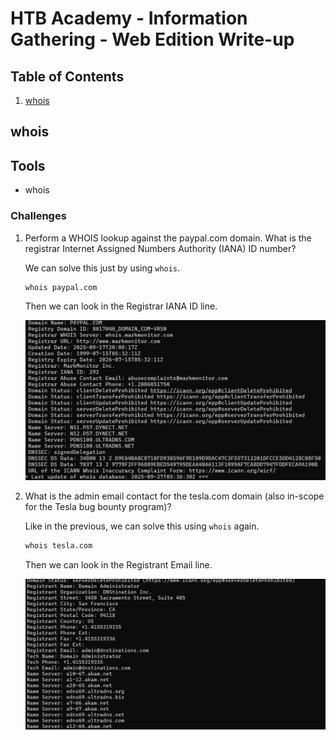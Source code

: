 # HTB Academy - Information Gathering - Web Edition Write-up

## Table of Contents
1. [whois](#whois)

## whois
## Tools
- whois

### Challenges
1. Perform a WHOIS lookup against the paypal.com domain. What is the registrar Internet Assigned Numbers Authority (IANA) ID number?

    We can solve this just by using `whois`.
    ```bash
    whois paypal.com
    ```
    Then we can look in the Registrar IANA ID line.

    ![alt text](assets/whois1.png)

2. What is the admin email contact for the tesla.com domain (also in-scope for the Tesla bug bounty program)?

    Like in the previous, we can solve this using `whois` again.

    ```bash
    whois tesla.com
    ```
    Then we can look in the Registrant Email line.

    ![alt text](assets/whois2.png)

